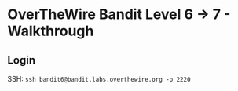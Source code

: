 # OverTheWire Bandit Level 6 -> 7 - Walkthrough 

## Login 

SSH: ```ssh bandit6@bandit.labs.overthewire.org -p 2220 ```


